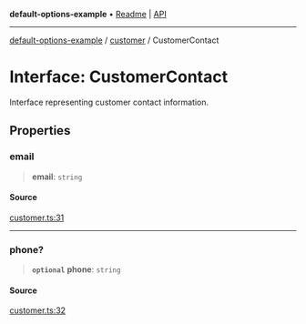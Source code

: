 **default-options-example** • [Readme](../../README.md) \| [API](../../modules.md)

***

[default-options-example](../../README.md) / [customer](../README.md) / CustomerContact

# Interface: CustomerContact

Interface representing customer contact information.

## Properties

### email

> **email**: `string`

#### Source

[customer.ts:31](https://github.com/tgreyuk/typedoc-plugin-markdown-examples/blob/3728586/examples/01-typedoc-plugin-markdown/src/customer.ts#L31)

***

### phone?

> **`optional`** **phone**: `string`

#### Source

[customer.ts:32](https://github.com/tgreyuk/typedoc-plugin-markdown-examples/blob/3728586/examples/01-typedoc-plugin-markdown/src/customer.ts#L32)
